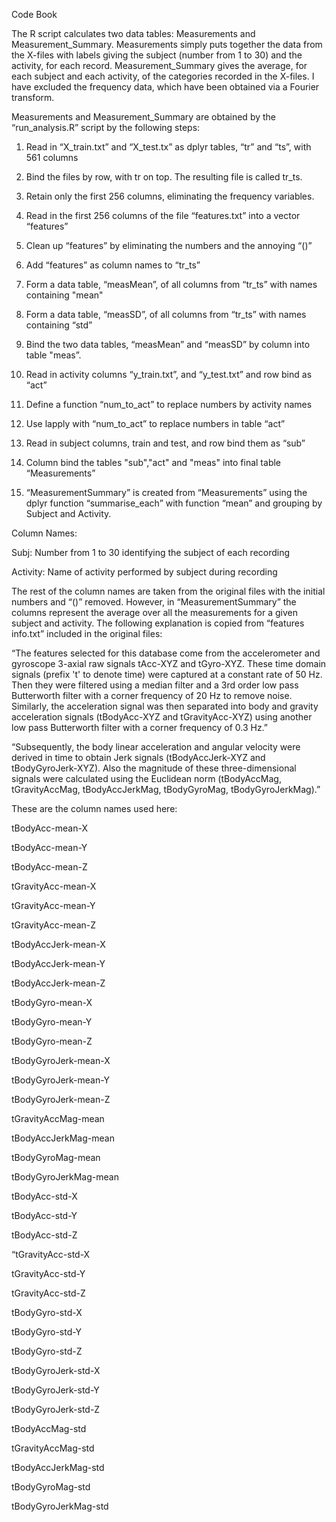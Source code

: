 Code Book


The R script calculates two data tables: Measurements and Measurement_Summary.
Measurements simply puts together the data from the X-files with labels giving the
subject (number from 1 to 30) and the activity, for each record.
Measurement_Summary gives the average, for each subject and each activity, of the
categories recorded in the X-files. I have excluded the frequency data, which have been 
obtained via a Fourier transform.

Measurements and Measurement_Summary are obtained by the “run_analysis.R” script by the
following steps:

1. Read in “X_train.txt” and “X_test.tx” as dplyr tables, “tr” and “ts”, with 561 columns

2. Bind the files by row, with tr on top.  The resulting file is called tr_ts.

3. Retain only the first 256 columns, eliminating the frequency variables.

4. Read in the first 256 columns of the file “features.txt” into a vector “features”

5. Clean up “features” by eliminating the numbers and the annoying “()”

6. Add “features” as column names to “tr_ts”

7. Form a data table, “measMean”, of all columns from “tr_ts” with names containing "mean"

8. Form a data table, “measSD”, of all columns from “tr_ts” with names containing “std”

9. Bind the two data tables, “measMean” and “measSD” by column into table "meas”.

10. Read in activity columns “y_train.txt”, and “y_test.txt” and row bind as “act”

11. Define a function “num_to_act” to replace numbers by activity names

12. Use lapply with “num_to_act” to replace numbers in table “act”

12. Read in subject columns, train and test, and row bind them as “sub”

13. Column bind the tables "sub","act" and "meas" into final table “Measurements”

14. “MeasurementSummary” is created from “Measurements” using the dplyr function
    “summarise_each” with function “mean” and grouping by Subject and Activity.


Column Names:

Subj:  Number from 1 to 30 identifying the subject of each recording

Activity: Name of activity performed by subject during recording

The rest of the column names are taken from the original files with the initial numbers
and “()” removed. However, in “MeasurementSummary” the columns represent the average
over all the measurements for a given subject and activity.  The following explanation is copied from “features info.txt” included in the original files:

“The features selected for this database come from the accelerometer and gyroscope 3-axial raw signals tAcc-XYZ and tGyro-XYZ. These time domain signals (prefix 't' to denote time) were captured at a constant rate of 50 Hz. Then they were filtered using a median filter and a 3rd order low pass Butterworth filter with a corner frequency of 20 Hz to remove noise. Similarly, the acceleration signal was then separated into body and gravity acceleration signals (tBodyAcc-XYZ and tGravityAcc-XYZ) using another low pass Butterworth filter with a corner frequency of 0.3 Hz.” 

“Subsequently, the body linear acceleration and angular velocity were derived in time to obtain Jerk signals (tBodyAccJerk-XYZ and tBodyGyroJerk-XYZ). Also the magnitude of these three-dimensional signals were calculated using the Euclidean norm (tBodyAccMag, tGravityAccMag, tBodyAccJerkMag, tBodyGyroMag, tBodyGyroJerkMag).” 

These are the column names used here:

tBodyAcc-mean-X

tBodyAcc-mean-Y

tBodyAcc-mean-Z

tGravityAcc-mean-X

tGravityAcc-mean-Y

tGravityAcc-mean-Z

tBodyAccJerk-mean-X

tBodyAccJerk-mean-Y

tBodyAccJerk-mean-Z

tBodyGyro-mean-X

tBodyGyro-mean-Y

tBodyGyro-mean-Z

tBodyGyroJerk-mean-X

tBodyGyroJerk-mean-Y

tBodyGyroJerk-mean-Z

tGravityAccMag-mean

tBodyAccJerkMag-mean

tBodyGyroMag-mean

tBodyGyroJerkMag-mean

tBodyAcc-std-X

tBodyAcc-std-Y

tBodyAcc-std-Z

“tGravityAcc-std-X

tGravityAcc-std-Y

tGravityAcc-std-Z

tBodyGyro-std-X

tBodyGyro-std-Y

tBodyGyro-std-Z

tBodyGyroJerk-std-X

tBodyGyroJerk-std-Y

tBodyGyroJerk-std-Z

tBodyAccMag-std

tGravityAccMag-std

tBodyAccJerkMag-std

tBodyGyroMag-std

tBodyGyroJerkMag-std








